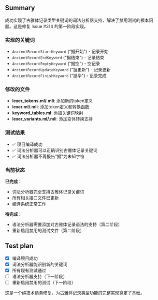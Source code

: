 ## Summary

成功实现了古雅体记录类型关键词的词法分析器支持，解决了禁用测试的根本问题。这是修复 Issue #314 的第一阶段实现。

### 实现的关键词
- `AncientRecordStartKeyword` ("据开始") - 记录开始
- `AncientRecordEndKeyword` ("据结束") - 记录结束
- `AncientRecordEmptyKeyword` ("据空") - 空记录
- `AncientRecordUpdateKeyword` ("据更新") - 记录更新
- `AncientRecordFinishKeyword` ("据毕") - 记录完成

### 修改的文件
- **lexer_tokens.ml/.mli**: 添加新的token定义
- **lexer.ml/.mli**: 添加token定义和转换函数
- **keyword_tables.ml**: 添加关键词映射
- **lexer_variants.ml/.mli**: 添加变体转换支持

### 测试结果
- ✅ 项目编译成功
- ✅ 词法分析器可以正确识别古雅体记录关键词
- ✅ 词法分析器不再报告"据"为未知字符

### 当前状态
**已完成**：
- 词法分析器完全支持古雅体记录关键词
- 所有相关接口文件已更新
- 编译系统正常工作

**待完成**：
- 语法分析器需要添加对古雅体记录语法的支持（第二阶段）
- 重新启用禁用的测试文件（第二阶段）

## Test plan

- [x] 编译项目成功
- [x] 词法分析器能识别新的关键词
- [x] 所有现有测试通过
- [ ] 语法分析器支持（下一阶段）
- [ ] 重新启用禁用的测试（下一阶段）

这是一个纯技术债务修复，为古雅体记录类型功能的完整实现奠定了基础。